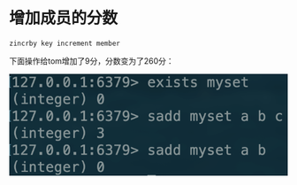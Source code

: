 # 增加成员的分数

```text
zincrby key increment member
```

下面操作给tom增加了9分，分数变为了260分：

![](../../.gitbook/assets/image%20%2838%29.png)


